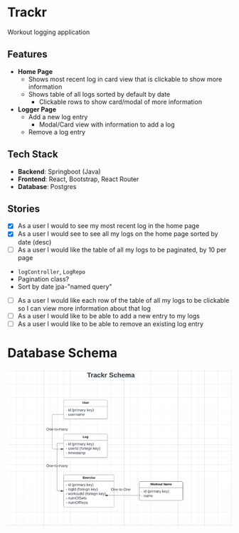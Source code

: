 # Trackr
Workout logging application

## Features
- **Home Page**
  - Shows most recent log in card view that is clickable to show more information
  - Shows table of all logs sorted by default by date
    - Clickable rows to show card/modal of more information
- **Logger Page**
  - Add a new log entry
    - Modal/Card view with information to add a log
  - Remove a log entry

## Tech Stack
- **Backend**: Springboot (Java)
- **Frontend**: React, Bootstrap, React Router
- **Database**: Postgres

## Stories
- [x] As a user I would to see my most recent log in the home page
- [x] As a user I would see to see all my logs on the home page sorted by date (desc)
- [ ] As a user I would like the table of all my logs to be paginated, by 10 per page
- `logController`, `LogRepo`
- Pagination class?
- Sort by date jpa-"named query"
- [ ] As a user I would like each row of the table of all my logs to be clickable so I can view more information about that log
- [ ] As a user I would like to be able to add a new entry to my logs
- [ ] As a user I would like to be able to remove an existing log entry

# Database Schema
![Schema](./db-schema.png)